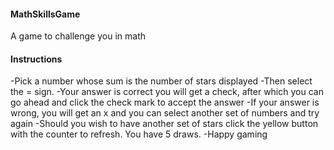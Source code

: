 #### MathSkillsGame
A game to challenge you in math
#### Instructions
-Pick a number whose sum is the number of stars displayed
-Then select the = sign.
-Your answer is correct you will get a check, after which you can go ahead and click the check mark to accept the answer
-If your answer is wrong, you will get an x and you can select another set of numbers and try again
-Should you wish to have another set of stars click the yellow button with the counter to refresh. You have 5 draws.
-Happy gaming
